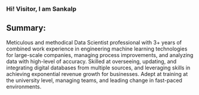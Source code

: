 
### Hi! Visitor, I am Sankalp
## Summary:
Meticulous and methodical Data Scientist professional with 3+ years of combined work experience in engineering machine learning technologies for large-scale companies, managing process improvements, and analyzing data with high-level of accuracy. Skilled at overseeing, updating, and integrating digital databases from multiple sources, and leveraging skills in achieving exponential revenue growth for businesses. Adept at training at the university level, managing teams, and leading change in fast-paced environments.

